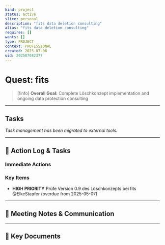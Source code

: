 ```yaml
---
kind: project
status: active
slice: personal
description: "fits data deletion consulting"
alias: "fits data deletion consulting"
requires: []
wants: []
type: PROJECT
context: PROFESSIONAL
created: 2025-07-08
uid: 202507082377
---
```


# Quest: fits

> [!info]
> **Overall Goal:** Complete Löschkonzept implementation and ongoing data protection consulting

---

## Tasks

*Task management has been migrated to external tools.*

---

## 📝 Action Log & Tasks

### Immediate Actions
### Key Items
- **HIGH PRIORITY** Prüfe Version 0.9 des Löschkonzepts bei fits @ElkeStapfer (overdue from 2025-05-07)

---

## 💬 Meeting Notes & Communication

---

## 📎 Key Documents
